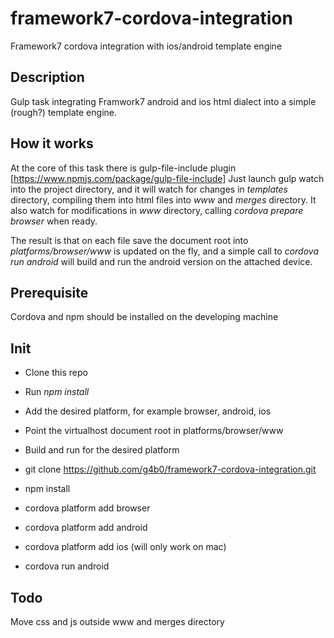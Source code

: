 # framework7-cordova-integration
Framework7 cordova integration with ios/android template engine

## Description
Gulp task integrating Framwork7 android and ios html dialect into a simple (rough?) template engine.

## How it works
At the core of this task there is gulp-file-include plugin [https://www.npmjs.com/package/gulp-file-include]
Just launch gulp watch into the project directory, and it will watch for changes in *templates* directory, compiling them into
html files into *www* and *merges* directory.
It also watch for modifications in *www* directory, calling *cordova prepare browser* when ready.

The result is that on each file save the document root into *platforms/browser/www* is updated on the fly, and a simple call to 
*cordova run android* will build and run the android version on the attached device.

## Prerequisite
Cordova and npm should be installed on the developing machine

## Init
* Clone this repo
* Run *npm install*
* Add the desired platform, for example browser, android, ios
* Point the virtualhost document root in platforms/browser/www
* Build and run for the desired platform

* git clone https://github.com/g4b0/framework7-cordova-integration.git
* npm install
* cordova platform add browser
* cordova platform add android
* cordova platform add ios (will only work on mac)
* cordova run android

## Todo
Move css and js outside www and merges directory

